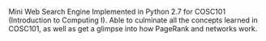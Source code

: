 Mini Web Search Engine
Implemented in Python 2.7 for COSC101 (Introduction to Computing I). Able to culminate all the concepts learned in COSC101, as well as get a glimpse into how PageRank and networks work. 
